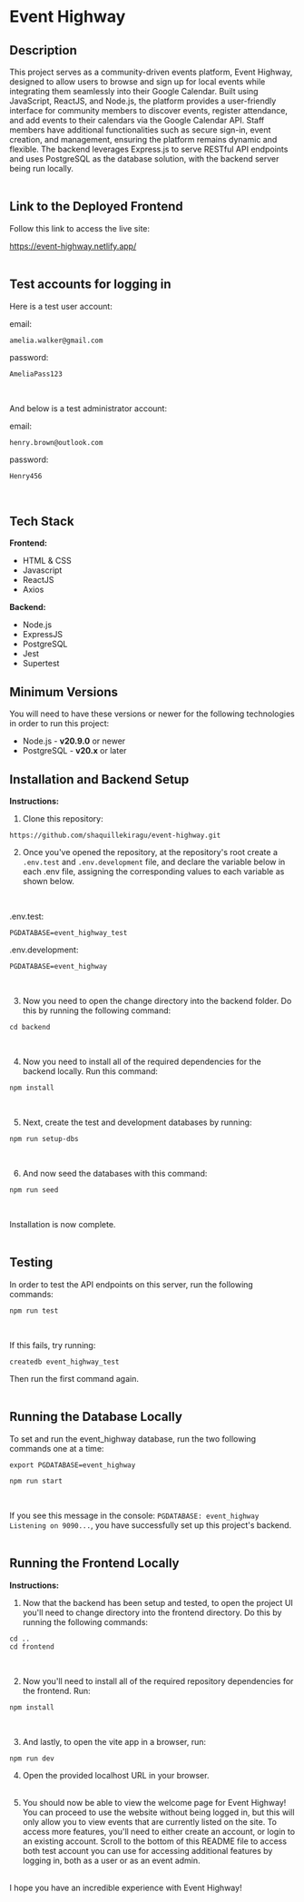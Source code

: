 # Event Highway

## Description

This project serves as a community-driven events platform, Event Highway, designed to allow users to browse and sign up for local events while integrating them seamlessly into their Google Calendar. Built using JavaScript, ReactJS, and Node.js, the platform provides a user-friendly interface for community members to discover events, register attendance, and add events to their calendars via the Google Calendar API. Staff members have additional functionalities such as secure sign-in, event creation, and management, ensuring the platform remains dynamic and flexible. The backend leverages Express.js to serve RESTful API endpoints and uses PostgreSQL as the database solution, with the backend server being run locally.
<br>
<br>

## Link to the Deployed Frontend

Follow this link to access the live site:

https://event-highway.netlify.app/
<br>
<br>

## Test accounts for logging in

Here is a test user account:
<br>

email:

```
amelia.walker@gmail.com
```

password:

```
AmeliaPass123
```

<br>

And below is a test administrator account:
<br>

email:

```
henry.brown@outlook.com
```

password:

```
Henry456
```
<br>

## Tech Stack

**Frontend:**

- HTML & CSS
- Javascript
- ReactJS
- Axios

**Backend:**

- Node.js
- ExpressJS
- PostgreSQL
- Jest
- Supertest
  <br>

## Minimum Versions

You will need to have these versions or newer for the following technologies in order to run this project:

- Node.js - **v20.9.0** or newer
- PostgreSQL - **v20.x** or later
  <br>

## Installation and Backend Setup

**Instructions:**
<br>

1. Clone this repository:

```
https://github.com/shaquillekiragu/event-highway.git
```

2. Once you've opened the repository, at the repository's root create a `.env.test` and `.env.development` file, and declare the variable below in each .env file, assigning the corresponding values to each variable as shown below.
<br>

.env.test:

```
PGDATABASE=event_highway_test
```

.env.development:

```
PGDATABASE=event_highway
```

<br>

3. Now you need to open the change directory into the backend folder. Do this by running the following command:

```
cd backend
```

<br>

4. Now you need to install all of the required dependencies for the backend locally. Run this command:

```
npm install
```

<br>

5. Next, create the test and development databases by running:

```
npm run setup-dbs
```

<br>

6. And now seed the databases with this command:

```
npm run seed
```

<br>

Installation is now complete.
<br>
<br>

## Testing

In order to test the API endpoints on this server, run the following commands:

```
npm run test
```
<br>

If this fails, try running:

```
createdb event_highway_test
```

Then run the first command again.
<br>
<br>

## Running the Database Locally

To set and run the event_highway database, run the two following commands one at a time:

```
export PGDATABASE=event_highway
```
```
npm run start
```

<br>

If you see this message in the console: `PGDATABASE: event_highway Listening on 9090...`, you have successfully set up this project's backend.
<br>
<br>

## Running the Frontend Locally

**Instructions:**

1. Now that the backend has been setup and tested, to open the project UI you'll need to change directory into the frontend directory. Do this by running the following commands:

```
cd ..
cd frontend
```

<br>

2. Now you'll need to install all of the required repository dependencies for the frontend. Run:

```
npm install
```

<br>

3. And lastly, to open the vite app in a browser, run:

```
npm run dev
```

4. Open the provided localhost URL in your browser.
   <br><br>

5. You should now be able to view the welcome page for Event Highway! You can proceed to use the website without being logged in, but this will only allow you to view events that are currently listed on the site. To access more features, you'll need to either create an account, or login to an existing account.
   Scroll to the bottom of this README file to access both test account you can use for accessing additional features by logging in, both as a user or as an event admin.
   <br>
<br>
I hope you have an incredible experience with Event Highway!
<br>
